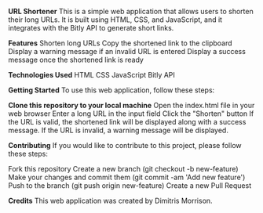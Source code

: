 **URL Shortener**
This is a simple web application that allows users to shorten their long URLs. It is built using HTML, CSS, and JavaScript, and it integrates with the Bitly API to generate short links.

**Features**
Shorten long URLs
Copy the shortened link to the clipboard
Display a warning message if an invalid URL is entered
Display a success message once the shortened link is ready

**Technologies Used**
HTML
CSS
JavaScript
Bitly API

**Getting Started**
To use this web application, follow these steps:

**Clone this repository to your local machine**
Open the index.html file in your web browser
Enter a long URL in the input field
Click the "Shorten" button
If the URL is valid, the shortened link will be displayed along with a success message. If the URL is invalid, a warning message will be displayed.

**Contributing**
If you would like to contribute to this project, please follow these steps:

Fork this repository
Create a new branch (git checkout -b new-feature)
Make your changes and commit them (git commit -am 'Add new feature')
Push to the branch (git push origin new-feature)
Create a new Pull Request

**Credits**
This web application was created by Dimitris Morrison.
